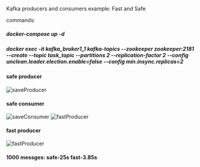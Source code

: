 Kafka producers and consumers example:
Fast and Safe

commands:
##### docker-compose up -d

##### docker exec -it kafka_broker1_1 kafka-topics --zookeeper zookeeper:2181 --create --topic task_topic --partitions 2 --replication-factor 2 --config unclean.leader.election.enable=false --config min.insync.replicas=2


#### safe producer
![saveProducer](https://user-images.githubusercontent.com/45298383/201394230-1295cfad-977e-46ea-8f07-bad936f8b4cc.PNG)


#### safe consumer
![saveConsumer](https://user-images.githubusercontent.com/45298383/201394342-ccf61377-a218-4017-8fbc-01ddca47c691.PNG)
![fastProducer](https://user-images.githubusercontent.com/45298383/201396932-55a52c38-1e9d-4281-8d0e-a4b5dcc059fb.PNG)


#### fast producer
![fastProducer](https://user-images.githubusercontent.com/45298383/201397000-b3a0a34a-9721-43db-81a7-1088713b2465.PNG)

#### 1000 messges: safe-25s fast-3.85s
